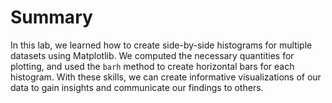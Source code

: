 # Summary

In this lab, we learned how to create side-by-side histograms for multiple datasets using Matplotlib. We computed the necessary quantities for plotting, and used the `barh` method to create horizontal bars for each histogram. With these skills, we can create informative visualizations of our data to gain insights and communicate our findings to others.
